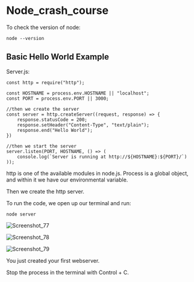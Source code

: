 # Node_crash_course

To check the version of node:

```
node --version
```

## Basic Hello World Example

Server.js:

```
const http = require("http");

const HOSTNAME = process.env.HOSTNAME || "localhost";
const PORT = process.env.PORT || 3000;

//then we create the server
const server = http.createServer((request, response) => {
    response.statusCode = 200;
    response.setHeader("Content-Type", "text/plain");
    response.end("Hello World");
})

//then we start the server
server.listen(PORT, HOSTNAME, () => (
    console.log(`Server is running at http://${HOSTNAME}:${PORT}/`)
));
```

http is one of the available modules in node.js.
Process is a global object, and within it we have our environmental variable.

Then we create the http server.

To run the code, we open up our terminal and run:

```
node server
```

![Screenshot_77](https://github.com/AdeolaAdesina/Node_crash_course/assets/29931071/7e8fdfbf-0370-473c-bc19-7db5f7492636)


![Screenshot_78](https://github.com/AdeolaAdesina/Node_crash_course/assets/29931071/993a0b21-b311-453c-bfe5-50e8e9658118)


![Screenshot_79](https://github.com/AdeolaAdesina/Node_crash_course/assets/29931071/4bb84348-ce59-488d-bcf6-a05ba37c8539)


You just created your first webserver.

Stop the process in the terminal with Control + C.






